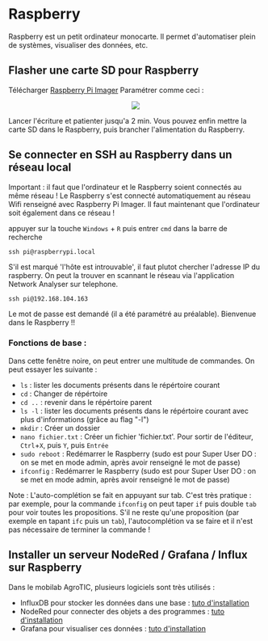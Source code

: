 # Raspberry

Raspberry est un petit ordinateur monocarte. Il permet d'automatiser plein de systèmes, visualiser des données, etc. 

## Flasher une carte SD pour Raspberry
Télécharger [Raspberry Pi Imager](https://www.raspberrypi.com/software/)
Paramétrer comme ceci : 

<p align="center">
  <img src="https://user-images.githubusercontent.com/24956276/170987045-2e109392-74fc-4108-ad41-e181b20df4a6.png">
</p>

Lancer l'écriture et patienter jusqu'a 2 min. Vous pouvez enfin mettre la carte SD dans le Raspberry, puis brancher l'alimentation du Raspberry.

## Se connecter en SSH au Raspberry dans un réseau local

Important : il faut que l'ordinateur et le Raspberry soient connectés au même réseau ! Le Raspberry s'est connecté automatiquement au réseau Wifi renseigné avec Raspberry Pi Imager. Il faut maintenant que l'ordinateur soit également dans ce réseau !

appuyer sur la touche ```Windows``` + ```R``` puis entrer ```cmd``` dans la barre de recherche

    ssh pi@raspberrypi.local

S'il est marqué 'l'hôte est introuvable', il faut plutot chercher l'adresse IP du raspberry. On peut la trouver en scannant le réseau via l'application Network Analyser sur telephone.

    ssh pi@192.168.104.163

Le mot de passe est demandé (il a été paramétré au préalable). Bienvenue dans le Raspberry !!

### Fonctions de base : 

Dans cette fenêtre noire, on peut entrer une multitude de commandes. On peut essayer les suivante : 
 - ```ls``` : lister les documents présents dans le répértoire courant
 - ```cd``` : Changer de répértoire
 - ```cd ..``` : revenir dans le répértoire parent
 - ```ls -l``` : lister les documents présents dans le répértoire courant avec plus d'informations (grâce au flag "-l")
 - ```mkdir``` : Créer un dossier
 - ```nano fichier.txt``` : Créer un fichier 'fichier.txt'. Pour sortir de l'éditeur, ```Ctrl```+```X```, puis ```Y```, puis ```Entrée``` 
 - ```sudo reboot``` : Redémarrer le Raspberry (sudo est pour Super User DO : on se met en mode admin, après avoir renseigné le mot de passe)
 - ```ifconfig``` : Redémarrer le Raspberry (sudo est pour Super User DO : on se met en mode admin, après avoir renseigné le mot de passe)

Note : L'auto-complétion se fait en appuyant sur tab. C'est très pratique : par exemple, pour la commande ```ifconfig``` on peut taper ```if``` puis double ```tab``` pour voir toutes les propositions. S'il ne reste qu'une proposition (par exemple en tapant ```ifc``` puis un ```tab```), l'autocomplétion va se faire et il n'est pas nécessaire de terminer la commande !

## Installer un serveur NodeRed / Grafana / Influx sur Raspberry

Dans le mobilab AgroTIC, plusieurs logiciels sont très utilisés : 

- InfluxDB pour stocker les données dans une base : [tuto d'installation](https://github.com/simmoinard/Mobilab-AgroTIC/blob/main/Raspberry/InfluxDB/README.md)
- NodeRed pour connecter des objets a des programmes : [tuto d'installation](https://github.com/simmoinard/Mobilab-AgroTIC/blob/main/Raspberry/NodeRed/README.md)
- Grafana pour visualiser ces données : [tuto d'installation](https://github.com/simmoinard/Mobilab-AgroTIC/blob/main/Raspberry/Grafana/README.md)

